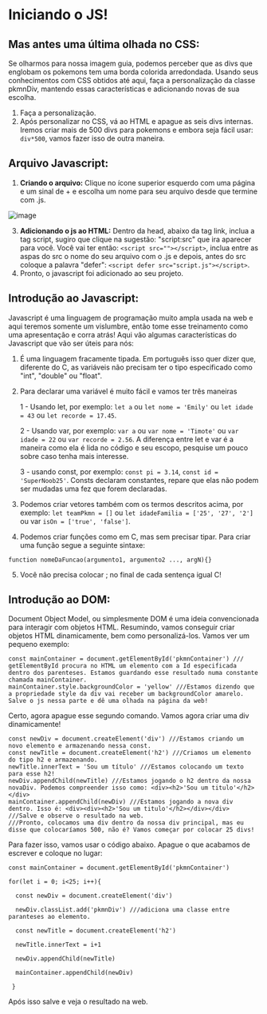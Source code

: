 # Iniciando o JS!

## Mas antes uma última olhada no CSS:

  Se olharmos para nossa imagem guia, podemos perceber que as divs que englobam os pokemons tem uma borda colorida arredondada. Usando seus conhecimentos com CSS obtidos até aqui, faça a personalização da classe pkmnDiv, mantendo essas características e adicionando novas de sua escolha.
  1) Faça a personalização.
  2) Após personalizar no CSS, vá ao HTML e apague as seis divs internas. Iremos criar mais de 500 divs para pokemons e embora seja fácil usar: `div*500`, vamos fazer isso de outra maneira.

## Arquivo Javascript:
  1) **Criando o arquivo:** Clique no ícone superior esquerdo com uma página e um sinal de + e escolha um nome para seu arquivo desde que termine com .js.

  ![image](https://user-images.githubusercontent.com/39773960/218791902-dc5493b0-9205-45fe-bad5-e42f0af88978.png)

  3) **Adicionando o js ao HTML:** Dentro da head, abaixo da tag link, inclua a tag script, sugiro que clique na sugestão: "script:src" que ira aparecer para você. Você vai ter então: `<script src=""></script>`, inclua entre as aspas do src o nome do seu arquivo com o .js e depois, antes do src coloque a palavra "defer": `<script defer src="script.js"></script>`.
  4) Pronto, o javascript foi adicionado ao seu projeto.

## Introdução ao Javascript:
  Javascript é uma linguagem de programação muito ampla usada na web e aqui teremos somente um vislumbre, então tome esse treinamento como uma apresentação e corra atrás! Aqui vão algumas características do Javascript que vão ser úteis para nós:
  1) É uma linguagem fracamente tipada. Em português isso quer dizer que, diferente do C, as variáveis não precisam ter o tipo especificado como "int", "double" ou "float".
  2) Para declarar uma variável é muito fácil e vamos ter três maneiras
 
     1 - Usando let, por exemplo: `let a` ou `let nome = 'Emily'` ou `let idade = 43` ou `let recorde = 17.45`.
    
     2 - Usando var, por exemplo: `var a` ou `var nome = 'Timote'` ou `var idade = 22` ou `var recorde = 2.56`. A diferença entre let e var é a maneira como ela é lida no código e seu escopo, pesquise um pouco sobre caso tenha mais interesse.
    
     3 - usando const, por exemplo: `const pi = 3.14`, `const id = 'SuperNoob25'`. Consts declaram constantes, repare que elas não podem ser mudadas uma fez que forem declaradas.
    
   3) Podemos criar vetores também com os termos descritos acima, por exemplo: `let teamPkmn = []` ou `let idadeFamilia = ['25', '27', '2']` ou var `isOn = ['true', 'false']`.
   4) Podemos criar funções como em C, mas sem precisar tipar. Para criar uma função segue a seguinte sintaxe:
   
   `function nomeDaFuncao(argumento1, argumento2 ..., argN){}`
   
   5) Você não precisa colocar ; no final de cada sentença igual C!
## Introdução ao DOM:

  Document Object Model, ou simplesmente DOM é uma ideia convencionada para interagir com objetos HTML. Resumindo, vamos conseguir criar objetos HTML dinamicamente, bem como personalizá-los.
  Vamos ver um pequeno exemplo:
  ```
  const mainContainer = document.getElementById('pkmnContainer') /// getElementById procura no HTML um elemento com a Id especificada dentro dos parenteses. Estamos guardando esse resultado numa constante chamada mainContainer.
  mainContainer.style.backgroundColor = 'yellow' ///Estamos dizendo que a propriedade style da div vai receber um backgroundColor amarelo. Salve o js nessa parte e dê uma olhada na página da web!
  ```
  
  Certo, agora apague esse segundo comando. Vamos agora criar uma div dinamicamente!
  
  ```
  const newDiv = document.createElement('div') ///Estamos criando um novo elemento e armazenando nessa const.
  const newTitle = document.createElement('h2') ///Criamos um elemento do tipo h2 e armazenando.
  newTitle.innerText = 'Sou um título' ///Estamos colocando um texto para esse h2!
  newDiv.appendChild(newTitle) ///Estamos jogando o h2 dentro da nossa novaDiv. Podemos compreender isso como: <div><h2>'Sou um titulo'</h2></div>
  mainContainer.appendChild(newDiv) ///Estamos jogando a nova div dentro. Isso é: <div><div><h2>'Sou um titulo'</h2></div></div>
  ///Salve e observe o resultado na web.
  ///Pronto, colocamos uma div dentro da nossa div principal, mas eu disse que colocaríamos 500, não é? Vamos começar por colocar 25 divs!
  ```
  Para fazer isso, vamos usar o código abaixo. Apague o que acabamos de escrever e coloque no lugar:
  
  ```
  const mainContainer = document.getElementById('pkmnContainer')
  
  for(let i = 0; i<25; i++){
  
    const newDiv = document.createElement('div')
    
    newDiv.classList.add('pkmnDiv') ///adiciona uma classe entre paranteses ao elemento.
    
    const newTitle = document.createElement('h2')
    
    newTitle.innerText = i+1
    
    newDiv.appendChild(newTitle)
    
    mainContainer.appendChild(newDiv)
    
   }
  ```
  Após isso salve e veja o resultado na web.
  
